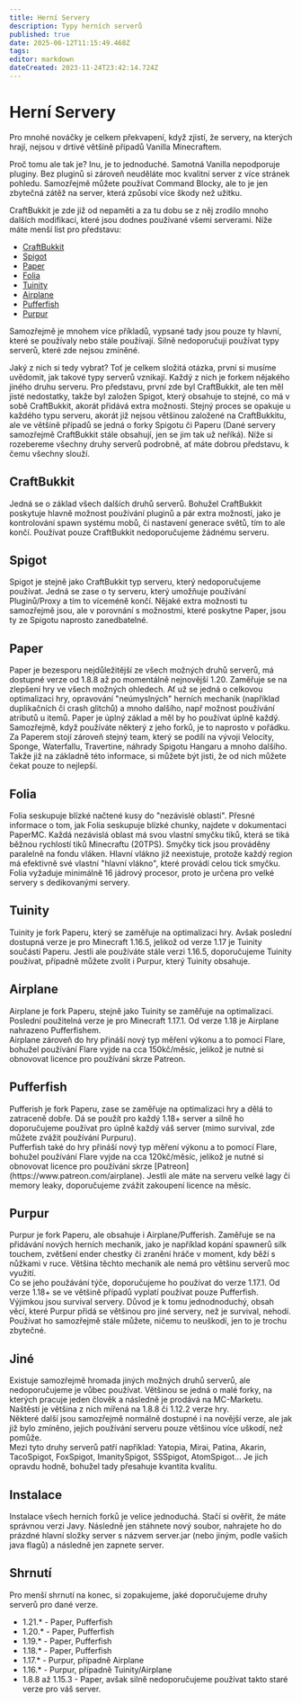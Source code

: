 ```yaml
---
title: Herní Servery
description: Typy herních serverů
published: true
date: 2025-06-12T11:15:49.468Z
tags: 
editor: markdown
dateCreated: 2023-11-24T23:42:14.724Z
---
```


# Herní Servery
Pro mnohé nováčky je celkem překvapení, když zjistí, že servery, na kterých hrají, nejsou v drtivé většině případů Vanilla Minecraftem. 

Proč tomu ale tak je? Inu, je to jednoduché. Samotná Vanilla nepodporuje pluginy. Bez pluginů si zároveň neuděláte moc kvalitní server z více stránek pohledu. Samozřejmě můžete používat Command Blocky, ale to je jen zbytečná zátěž na server, která způsobí více škody než užitku.

CraftBukkit je zde již od nepaměti a za tu dobu se z něj zrodilo mnoho dalších modifikací, které jsou dodnes používané všemi serverami. Níže máte menší list pro představu:

- [CraftBukkit](https://getbukkit.org/download/craftbukkit)
- [Spigot](https://getbukkit.org/download/spigot)
- [Paper](https://papermc.io/software/paper)
- [Folia](https://papermc.io/software/folia)
- [Tuinity](https://github.com/Tuinity/Tuinity)
- [Airplane](https://github.com/TECHNOVE/Airplane)
- [Pufferfish](https://pufferfish.host/downloads)
- [Purpur](https://purpurmc.org/downloads)

Samozřejmě je mnohem více příkladů, vypsané tady jsou pouze ty hlavní, které se používaly nebo stále používají. Silně nedoporučuji používat typy serverů, které zde nejsou zmíněné.

Jaký z nich si tedy vybrat? Toť je celkem složitá otázka, první si musíme uvědomit, jak takové typy serverů vznikají. Každý z nich je forkem nějakého jiného druhu serveru. Pro představu, první zde byl CraftBukkit, ale ten měl jisté nedostatky, takže byl založen Spigot, který obsahuje to stejné, co má v sobě CraftBukkit, akorát přidává extra možnosti. Stejný proces se opakuje u každého typu serveru, akorát již nejsou většinou založené na CraftBukkitu, ale ve většině případů se jedná o forky Spigotu či Paperu (Dané servery samozřejmě CraftBukkit stále obsahují, jen se jim tak už neříká). Níže si rozebereme všechny druhy serverů podrobně, ať máte dobrou představu, k čemu všechny slouží. 




<h2>CraftBukkit</h2>
Jedná se o základ všech dalších druhů serverů. Bohužel CraftBukkit poskytuje hlavně možnost používání pluginů a pár extra možností, jako je kontrolování spawn systému mobů, či nastavení generace světů, tím to ale končí. Používat pouze CraftBukkit nedoporučujeme žádnému serveru.

<h2>Spigot</h2>
Spigot je stejně jako CraftBukkit typ serveru, který nedoporučujeme používat. Jedná se zase o ty serveru, který umožňuje používání Pluginů/Proxy a tím to víceméně končí. Nějaké extra možnosti tu samozřejmě jsou, ale v porovnání s možnostmi, které poskytne Paper, jsou ty ze Spigotu naprosto zanedbatelné.

<h2>Paper</h2>
Paper je bezesporu nejdůležitější ze všech možných druhů serverů, má dostupné verze od 1.8.8 až po momentálně nejnovější 1.20. Zaměřuje se na zlepšení hry ve všech možných ohledech. Ať už se jedná o celkovou optimalizaci hry, opravování "neúmyslných" herních mechanik (například duplikačních či crash glitchů) a mnoho dalšího, např možnost používání atributů u itemů. Paper je úplný základ a měl by ho používat úplně každý. Samozřejmě, když používáte některý z jeho forků, je to naprosto v pořádku. <br>
Za Paperem stojí zároveň stejný team, který se podílí na vývoji Velocity, Sponge, Waterfallu, Travertine, náhrady Spigotu Hangaru a mnoho dalšího. Takže již na základně této informace, si můžete být jisti, že od nich můžete čekat pouze to nejlepší.<br>

<h2>Folia</h2>
Folia seskupuje blízké načtené kusy do "nezávislé oblasti". Přesné informace o tom, jak Folia seskupuje blízké chunky, najdete v dokumentaci PaperMC. Každá nezávislá oblast má svou vlastní smyčku tiků, která se tiká běžnou rychlostí tiků Minecraftu (20TPS). Smyčky tick jsou prováděny paralelně na fondu vláken. Hlavní vlákno již neexistuje, protože každý region má efektivně své vlastní "hlavní vlákno", které provádí celou tick smyčku. Folia vyžaduje minimálně 16 jádrový procesor, proto je určena pro velké servery s dedikovanými servery.

<h2>Tuinity</h2>
Tuinity je fork Paperu, který se zaměřuje na optimalizaci hry. Avšak poslední dostupná verze je pro Minecraft 1.16.5, jelikož od verze 1.17 je Tuinity součástí Paperu. Jestli ale používáte stále verzi 1.16.5, doporučujeme Tuinity používat, případně můžete zvolit i Purpur, který Tuinity obsahuje.

<h2>Airplane</h2>
Airplane je fork Paperu, stejně jako Tuinity se zaměřuje na optimalizaci. Poslední použitelná verze je pro Minecraft 1.17.1. Od verze 1.18 je Airplane nahrazeno Pufferfishem.<br>
Airplane zároveň do hry přináší nový typ měření výkonu a to pomocí Flare, bohužel používání Flare vyjde na cca 150kč/měsíc, jelikož je nutné si obnovovat licence pro používání skrze Patreon.

<h2>Pufferfish</h2>
Pufferish je fork Paperu, zase se zaměřuje na optimalizaci hry a dělá to zatraceně dobře. Dá se použít pro každý 1.18+ server a silně ho doporučujeme používat pro úplně každý váš server (mimo survival, zde můžete zvážit používání Purpuru).<br>
Pufferfish také do hry přináší nový typ měření výkonu a to pomocí Flare, bohužel používání Flare vyjde na cca 120kč/měsíc, jelikož je nutné si obnovovat licence pro používání skrze [Patreon](https://www.patreon.com/airplane). Jestli ale máte na serveru velké lagy či memory leaky, doporučujeme zvážit zakoupení licence na měsíc.

<h2>Purpur</h2>
Purpur je fork Paperu, ale obsahuje i Airplane/Pufferish. Zaměřuje se na přidávání nových herních mechanik, jako je například kopání spawnerů silk touchem, zvětšení ender chestky či zranění hráče v moment, kdy běží s nůžkami v ruce. Většina těchto mechanik ale nemá pro většinu serverů moc využití. <br>
Co se jeho použávání týče, doporučujeme ho používat do verze 1.17.1. Od verze 1.18+ se ve většině případů vyplatí používat pouze Pufferfish. Výjimkou jsou survival servery. Důvod je k tomu jednodnoduchý, obsah věcí, které Purpur přidá se většinou pro jiné servery, než je survival, nehodí. Používat ho samozřejmě stále můžete, ničemu to neuškodí, jen to je trochu zbytečné.


<h2>Jiné</h2>
Existuje samozřejmě hromada jiných možných druhů serverů, ale nedoporučujeme je vůbec používat. Většinou se jedná o malé forky, na kterých pracuje jeden člověk a následně je prodává na MC-Marketu. Naštěstí je většina z nich mířená na 1.8.8 či 1.12.2 verze hry.<br>
Některé další jsou samozřejmě normálně dostupné i na novější verze, ale jak již bylo zmíněno, jejich používání serveru pouze většinou více uškodí, než pomůže.<br>
Mezi tyto druhy serverů patří například: Yatopia, Mirai, Patina, Akarin,  TacoSpigot, FoxSpigot, ImanitySpigot, SSSpigot, AtomSpigot... Je jich opravdu hodně, bohužel tady přesahuje kvantita kvalitu.

<h2>Instalace</h2>
Instalace všech herních forků je velice jednoduchá. Stačí si ověřit, že máte správnou verzi Javy. Následně jen stáhnete nový soubor, nahrajete ho do prázdné hlavní složky server s názvem server.jar (nebo jiným, podle vašich java flagů) a následně jen zapnete server.

<h2>Shrnutí</h2>
Pro menší shrnutí na konec, si zopakujeme, jaké doporučujeme druhy serverů pro dané verze.

- 1.21.* - Paper, Pufferfish
- 1.20.* - Paper, Pufferfish
- 1.19.* - Paper, Pufferfish
- 1.18.* - Paper, Pufferfish
- 1.17.* - Purpur, případně Airplane
- 1.16.* - Purpur, případně Tuinity/Airplane
- 1.8.8 až 1.15.3 - Paper, avšak silně nedoporučujeme používat takto staré verze pro váš server.
